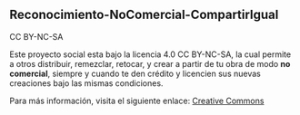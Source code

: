 ## Reconocimiento-NoComercial-CompartirIgual 
CC BY-NC-SA

Este proyecto social esta bajo la licencia 4.0 CC BY-NC-SA, la cual permite a otros distribuir, remezclar, retocar, y crear a partir de tu obra de modo **no comercial**, siempre y cuando te den crédito y licencien sus nuevas creaciones bajo las mismas condiciones.

Para más información, visita el siguiente enlace: [Creative Commons](http://creativecommons.org/licenses/by-nc-sa/4.0/legalcode)
